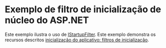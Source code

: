 # <a name="aspnet-core-startup-filter-sample"></a>Exemplo de filtro de inicialização de núcleo do ASP.NET

Este exemplo ilustra o uso de [IStartupFilter](https://docs.microsoft.com/en-us/dotnet/api/microsoft.aspnetcore.hosting.istartupfilter). Este exemplo demonstra os recursos descritos [inicialização do aplicativo: filtros de inicialização](https://docs.microsoft.com/aspnet/core/fundamentals/startup#startup-filters).
